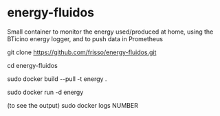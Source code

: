 # energy-fluidos
Small container to monitor the energy used/produced at home, using the BTicino energy logger, and to push data in Prometheus

git clone https://github.com/frisso/energy-fluidos.git

cd energy-fluidos

sudo docker build --pull -t energy .

sudo docker run -d energy

(to see the output)
sudo docker logs NUMBER
